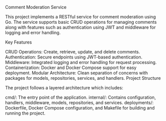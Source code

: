 Comment Moderation Service

This project implements a RESTful service for comment moderation using Go. The service supports basic CRUD operations for managing comments along with features such as authentication using JWT and middleware for logging and error handling.

Key Features

CRUD Operations: Create, retrieve, update, and delete comments.
Authentication: Secure endpoints using JWT-based authentication.
Middleware: Integrated logging and error handling for request processing.
Containerization: Docker and Docker Compose support for easy deployment.
Modular Architecture: Clean separation of concerns with packages for models, repositories, services, and handlers.
Project Structure

The project follows a layered architecture which includes:

cmd/: The entry point of the application.
internal/: Contains configuration, handlers, middleware, models, repositories, and services.
deployments/: Dockerfile, Docker Compose configuration, and Makefile for building and running the project.

